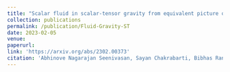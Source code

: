 ```yaml
---
title: "Scalar fluid in scalar-tensor gravity from equivalent picture of thermodynamic and fluid descriptions of gravitational dynamics"
collection: publications
permalink: /publication/Fluid-Gravity-ST
date: 2023-02-05
venue: 
paperurl: 
link: 'https://arxiv.org/abs/2302.00373' 
citation: 'Abhinove Nagarajan Seenivasan, Sayan Chakrabarti, Bibhas Ranjan Majhi &quot;Scalar fluid in scalar-tensor gravity from equivalent picture of thermodynamic and fluid descriptions of gravitational dynamics&quot; doi:10.48550/arxiv.2302.00373'
---
```

<!--[Download paper here](http://abhinovenagarajans.github.io/files/Fluid-Gravity-ST-2302.00373.pdf)-->